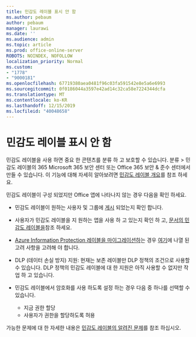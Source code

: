 ```yaml
---
title: 민감도 레이블 표시 안 함
ms.author: pebaum
author: pebaum
manager: laurawi
ms.date: ''
ms.audience: admin
ms.topic: article
ms.prod: office-online-server
ROBOTS: NOINDEX, NOFOLLOW
localization_priority: Normal
ms.custom:
- "1778"
- "9000181"
ms.openlocfilehash: 67719380aea0481f96c03fa591542e8e5a6e6993
ms.sourcegitcommit: 0f0186044a3597e42ad14c32ca58e7224344dcfa
ms.translationtype: MT
ms.contentlocale: ko-KR
ms.lasthandoff: 12/15/2019
ms.locfileid: "40048658"
---
```

# <a name="sensitivity-labels-not-appearing"></a>민감도 레이블 표시 안 함

민감도 레이블을 사용 하면 중요 한 콘텐츠를 분류 하 고 보호할 수 있습니다. 분류 > 민감도 레이블의 365 Microsoft 365 보안 센터 또는 Office 365 보안 & 준수 센터에서 만들 수 있습니다. 이 기능에 대해 자세히 알아보려면 [민감도 레이블 개요](https://docs.microsoft.com/office365/securitycompliance/sensitivity-labels)를 참조 하세요.

민감도 레이블이 구성 되었지만 Office 앱에 나타나지 않는 경우 다음을 확인 하세요.

- 민감도 레이블이 원하는 사용자 및 그룹에 [게시](https://docs.microsoft.com/Office365/SecurityCompliance/sensitivity-labels#what-label-policies-can-do) 되었는지 확인 합니다.

- 사용자가 민감도 레이블을 지 원하는 앱을 사용 하 고 있는지 확인 하 고, [문서의 민감도 레이블을](https://support.office.com/article/apply-sensitivity-labels-to-your-documents-and-email-within-office-2f96e7cd-d5a4-403b-8bd7-4cc636bae0f9?ad=US&ui=en-US&rs=en-US#bkmk_whereavailable)참조 하세요.

- [Azure Information Protection 레이블을 마이그레이션하](https://docs.microsoft.com/azure/information-protection/configure-policy-migrate-labels)는 경우 [여기](https://docs.microsoft.com/azure/information-protection/configure-policy-migrate-labels#considerations-for-unified-labels)에 나열 된 고려 사항을 고려해 야 합니다.

- DLP (데이터 손실 방지) 지원: 현재는 보존 레이블만 DLP 정책의 조건으로 사용할 수 있습니다.  DLP 정책의 민감도 레이블에 대 한 지원은 아직 사용할 수 없지만 작업 하 고 있습니다.

- 민감도 레이블에서 암호화를 사용 하도록 설정 하는 경우 다음 중 하나를 선택할 수 있습니다.
    - 지금 권한 할당
    - 사용자가 권한을 할당하도록 허용


가능한 문제에 대 한 자세한 내용은 [민감도 레이블의 알려진 문제](https://support.office.com/article/known-issues-with-sensitivity-labels-in-office-b169d687-2bbd-4e21-a440-7da1b2743edc)를 참조 하십시오.